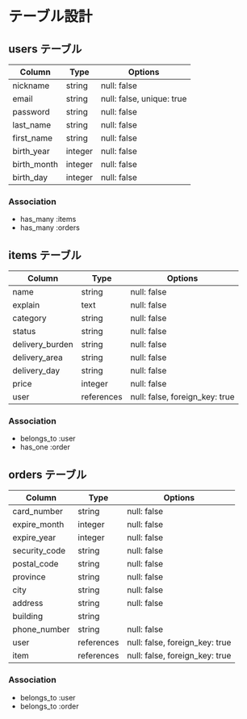 # テーブル設計

## users テーブル
| Column      | Type    | Options                   |
| ----------- | ------- | ------------------------- |
| nickname    | string  | null: false               |
| email       | string  | null: false, unique: true |
| password    | string  | null: false               |
| last_name   | string  | null: false               |
| first_name  | string  | null: false               |
| birth_year  | integer | null: false               |
| birth_month | integer | null: false               |
| birth_day   | integer | null: false               |

### Association
- has_many :items
- has_many :orders

## items テーブル

| Column          | Type       | Options                        |
| --------------- | ---------- | ------------------------------ |
| name            | string     | null: false                    |
| explain         | text       | null: false                    |
| category        | string     | null: false                    |
| status          | string     | null: false                    |
| delivery_burden | string     | null: false                    |
| delivery_area   | string     | null: false                    |
| delivery_day    | string     | null: false                    |
| price           | integer    | null: false                    |
| user            | references | null: false, foreign_key: true |

### Association
- belongs_to :user
- has_one :order

## orders テーブル

| Column        | Type       | Options                        |
| ------------- | ---------- | ------------------------------ |
| card_number   | string     | null: false                    |
| expire_month  | integer    | null: false                    |
| expire_year   | integer    | null: false                    |
| security_code | string     | null: false                    |
| postal_code   | string     | null: false                    |
| province      | string     | null: false                    |
| city          | string     | null: false                    |
| address       | string     | null: false                    |
| building      | string     |                                |
| phone_number  | string     | null: false                    |
| user          | references | null: false, foreign_key: true |
| item          | references | null: false, foreign_key: true |

### Association
- belongs_to :user
- belongs_to :order